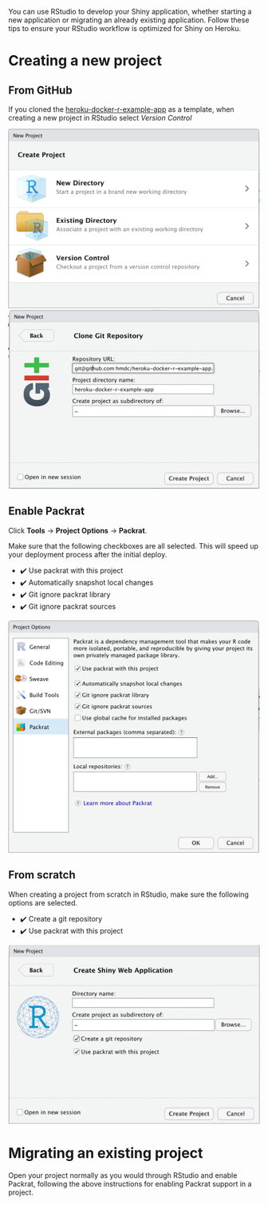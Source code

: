 You can use RStudio to develop your Shiny application, whether starting a new application or migrating an already existing application. Follow these tips to ensure your RStudio workflow is optimized for Shiny on Heroku.

# Creating a new project

## From GitHub
If you cloned the [heroku-docker-r-example-app](https://github.com/hmdc/heroku-docker-r-example-app) as a template, when creating a new
project in RStudio select *Version Control*

![When creating a new project, select project from version control.](../images/select-version-control.png)
![Enter the details of your Git repository](../images/clone-git-repo.png)

## Enable Packrat
Click **Tools** → **Project Options** → **Packrat**. 

Make sure that the following checkboxes are all selected. This will speed up your deployment process after the initial deploy.

* ✔️ Use packrat with this project
* ✔️ Automatically snapshot local changes
* ✔️ Git ignore packrat library
* ✔️ Git ignore packrat sources

![Your Packrat options should look like this](../images/packrat-options.png)

## From scratch

When creating a project from scratch in RStudio, make sure the following options are selected.

* ✔️ Create a git repository
* ✔️ Use packrat with this project

![Your project options should look like this](../images/project-options.png)

# Migrating an existing project

Open your project normally as you would through RStudio and enable Packrat, following the above instructions for enabling Packrat support in a project.
